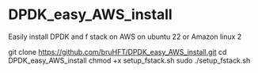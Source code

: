 # DPDK_easy_AWS_install
Easily install DPDK and f stack on AWS on ubuntu 22 or Amazon linux 2

git clone https://github.com/bruHFT/DPDK_easy_AWS_install.git
cd DPDK_easy_AWS_install
chmod +x setup_fstack.sh
sudo ./setup_fstack.sh 

